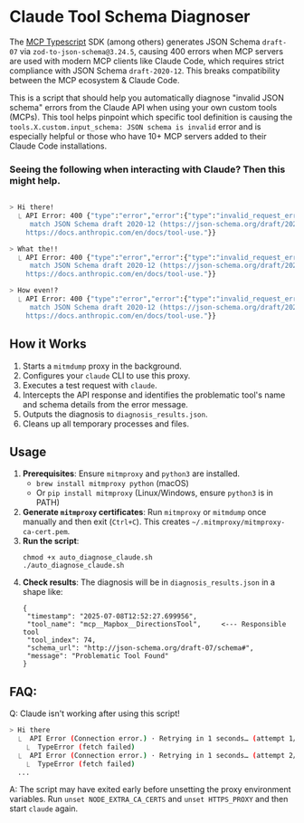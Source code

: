 # Claude Tool Schema Diagnoser
The [MCP Typescript](https://github.com/modelcontextprotocol/typescript-sdk) SDK (among others) generates JSON Schema `draft-07` via `zod-to-json-schema@3.24.5`, causing 400 errors when MCP servers are used with modern MCP clients like Claude Code, which requires strict compliance with JSON Schema `draft-2020-12`. This breaks compatibility between the MCP ecosystem & Claude Code.

This is a script that should help you automatically diagnose "invalid JSON schema" errors from the Claude API when using your own custom tools (MCPs).
This tool helps pinpoint which specific tool definition is causing the `tools.X.custom.input_schema: JSON schema is invalid`
error and is especially helpful or those who have 10+ MCP servers added to their Claude Code installations.

### Seeing the following when interacting with Claude? Then this might help.
```sh

> Hi there!
  ⎿ API Error: 400 {"type":"error","error":{"type":"invalid_request_error","message":"tools.74.custom.input_schema: JSON schema is invalid. It must
     match JSON Schema draft 2020-12 (https://json-schema.org/draft/2020-12). Learn more about tool use at
    https://docs.anthropic.com/en/docs/tool-use."}}

> What the!!
  ⎿ API Error: 400 {"type":"error","error":{"type":"invalid_request_error","message":"tools.54.custom.input_schema: JSON schema is invalid. It must
     match JSON Schema draft 2020-12 (https://json-schema.org/draft/2020-12). Learn more about tool use at
    https://docs.anthropic.com/en/docs/tool-use."}}

> How even!?
  ⎿ API Error: 400 {"type":"error","error":{"type":"invalid_request_error","message":"tools.23.custom.input_schema: JSON schema is invalid. It must
     match JSON Schema draft 2020-12 (https://json-schema.org/draft/2020-12). Learn more about tool use at
    https://docs.anthropic.com/en/docs/tool-use."}}
```

## How it Works

1.  Starts a `mitmdump` proxy in the background.
2.  Configures your `claude` CLI to use this proxy.
3.  Executes a test request with `claude`.
4.  Intercepts the API response and identifies the problematic tool's name and schema details from the error message.
5.  Outputs the diagnosis to `diagnosis_results.json`.
6.  Cleans up all temporary processes and files.

## Usage
1.  **Prerequisites**: Ensure `mitmproxy` and `python3` are installed.
    *   `brew install mitmproxy python` (macOS)
    *   Or `pip install mitmproxy` (Linux/Windows, ensure `python3` is in PATH)
2.  **Generate `mitmproxy` certificates**: Run `mitmproxy` or `mitmdump` once manually and then exit (`Ctrl+C`). This
    creates `~/.mitmproxy/mitmproxy-ca-cert.pem`.
3.  **Run the script**:
     ```
     chmod +x auto_diagnose_claude.sh
     ./auto_diagnose_claude.sh
     ```
5.  **Check results**: The diagnosis will be in `diagnosis_results.json` in a shape like:
     ```
     {
      "timestamp": "2025-07-08T12:52:27.699956",
      "tool_name": "mcp__Mapbox__DirectionsTool",     <--- Responsible tool
      "tool_index": 74,
      "schema_url": "http://json-schema.org/draft-07/schema#",
      "message": "Problematic Tool Found"
    }
     ```


## FAQ:

Q: Claude isn't working after using this script!
```sh
> Hi there
  ⎿  API Error (Connection error.) · Retrying in 1 seconds… (attempt 1/10)
    ⎿  TypeError (fetch failed)
  ⎿  API Error (Connection error.) · Retrying in 1 seconds… (attempt 2/10)
    ⎿  TypeError (fetch failed)
  ...
```
A: The script may have exited early before unsetting the proxy environment variables. Run `unset NODE_EXTRA_CA_CERTS` and `unset HTTPS_PROXY` and then start `claude` again.
